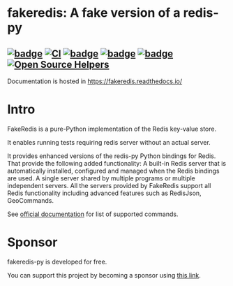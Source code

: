 fakeredis: A fake version of a redis-py
=======================================

[![badge](https://img.shields.io/pypi/v/fakeredis)](https://pypi.org/project/fakeredis/)
[![CI](https://github.com/cunla/fakeredis-py/actions/workflows/test.yml/badge.svg)](https://github.com/cunla/fakeredis-py/actions/workflows/test.yml)
[![badge](https://img.shields.io/endpoint?url=https://gist.githubusercontent.com/cunla/b756396efb895f0e34558c980f1ca0c7/raw/fakeredis-py.json)](https://github.com/cunla/fakeredis-py/actions/workflows/test.yml)
[![badge](https://img.shields.io/pypi/dm/fakeredis)](https://pypi.org/project/fakeredis/)
[![badge](https://img.shields.io/pypi/l/fakeredis)](./LICENSE)
[![Open Source Helpers](https://www.codetriage.com/cunla/fakeredis-py/badges/users.svg)](https://www.codetriage.com/cunla/fakeredis-py)
--------------------


Documentation is hosted in https://fakeredis.readthedocs.io/

# Intro

FakeRedis is a pure-Python implementation of the Redis key-value store.

It enables running tests requiring redis server without an actual server.

It provides enhanced versions of the redis-py Python bindings for Redis. That provide the following added functionality:
A built-in Redis server that is automatically installed, configured and managed when the Redis bindings are used. A
single server shared by multiple programs or multiple independent servers. All the servers provided by
FakeRedis support all Redis functionality including advanced features such as RedisJson, GeoCommands.

See [official documentation](https://fakeredis.readthedocs.io/) for list of supported commands.

# Sponsor

fakeredis-py is developed for free.

You can support this project by becoming a sponsor using [this link](https://github.com/sponsors/cunla).
